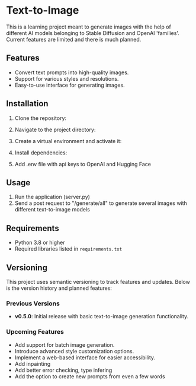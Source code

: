 # Text-to-Image

This is a learning project meant to generate images with the help of different AI models belonging to Stable Diffusion and OpenAI 'families'. Current features are limited and there is much planned. 

## Features

- Convert text prompts into high-quality images.
- Support for various styles and resolutions.
- Easy-to-use interface for generating images.

## Installation

1. Clone the repository:

2. Navigate to the project directory:

3. Create a virtual environment and activate it:

4. Install dependencies:

5. Add .env file with api keys to OpenAI and Hugging Face


## Usage

1. Run the application (server.py)
2. Send a post request to "/generate/all" to generate several images with different text-to-image models

## Requirements

- Python 3.8 or higher
- Required libraries listed in `requirements.txt`

## Versioning

This project uses semantic versioning to track features and updates. Below is the version history and planned features:

### Previous Versions
- **v0.5.0**: Initial release with basic text-to-image generation functionality.

### Upcoming Features
- Add support for batch image generation.
- Introduce advanced style customization options.
- Implement a web-based interface for easier accessibility.
- Add inpainting
- Add better error checking, type infering
- Add the option to create new prompts from even a few words
